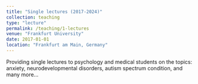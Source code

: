 ```yaml
---
title: "Single lectures (2017-2024)"
collection: teaching
type: "lecture"
permalink: /teaching/1-lectures
venue: "Frankfurt University"
date: 2017-01-01
location: "Frankfurt am Main, Germany"
---
```


Providing single lectures to psychology and medical students on the topics: anxiety, neurodevelopmental disorders, autism spectrum condition, and many more...
